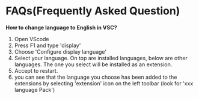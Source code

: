 # FAQs(Frequently Asked Question)

**How to change language to English in VSC?**

1. Open VScode
2. Press F1 and type 'display'
3. Choose 'Configure display language'
4. Select your language. On top are installed languages, below are other languages. The one you select will be installed as an extension.
5. Accept to restart.
6. you can see that the language you choose has been added to the extensions by selecting 'extension' icon on the left toolbar (look for 'xxx language Pack')